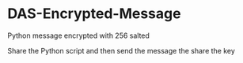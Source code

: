 # DAS-Encrypted-Message
Python message encrypted with 256 salted

Share the Python script and then send the message the share the key 
